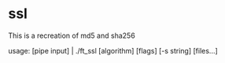 # ssl
This is a recreation of md5 and sha256

usage: [pipe input] | ./ft_ssl [algorithm] [flags] [-s string] [files...]
